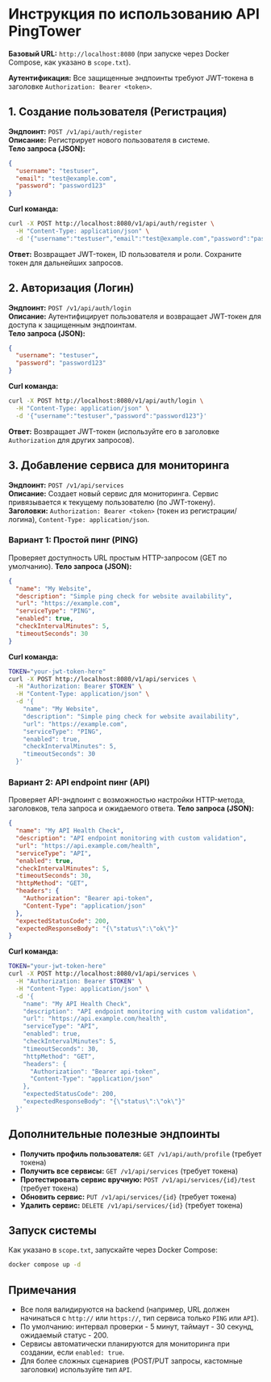 # Инструкция по использованию API PingTower

**Базовый URL:** `http://localhost:8080` (при запуске через Docker Compose, как указано в `scope.txt`).

**Аутентификация:** Все защищенные эндпоинты требуют JWT-токена в заголовке `Authorization: Bearer <token>`.

## 1. Создание пользователя (Регистрация)
**Эндпоинт:** `POST /v1/api/auth/register`  
**Описание:** Регистрирует нового пользователя в системе.  
**Тело запроса (JSON):**
```json
{
  "username": "testuser",
  "email": "test@example.com", 
  "password": "password123"
}
```
**Curl команда:**
```bash
curl -X POST http://localhost:8080/v1/api/auth/register \
  -H "Content-Type: application/json" \
  -d '{"username":"testuser","email":"test@example.com","password":"password123"}'
```
**Ответ:** Возвращает JWT-токен, ID пользователя и роли. Сохраните токен для дальнейших запросов.

## 2. Авторизация (Логин)
**Эндпоинт:** `POST /v1/api/auth/login`  
**Описание:** Аутентифицирует пользователя и возвращает JWT-токен для доступа к защищенным эндпоинтам.  
**Тело запроса (JSON):**
```json
{
  "username": "testuser",
  "password": "password123"
}
```
**Curl команда:**
```bash
curl -X POST http://localhost:8080/v1/api/auth/login \
  -H "Content-Type: application/json" \
  -d '{"username":"testuser","password":"password123"}'
```
**Ответ:** Возвращает JWT-токен (используйте его в заголовке `Authorization` для других запросов).

## 3. Добавление сервиса для мониторинга
**Эндпоинт:** `POST /v1/api/services`  
**Описание:** Создает новый сервис для мониторинга. Сервис привязывается к текущему пользователю (по JWT-токену).  
**Заголовки:** `Authorization: Bearer <token>` (токен из регистрации/логина), `Content-Type: application/json`.

### Вариант 1: Простой пинг (PING)
Проверяет доступность URL простым HTTP-запросом (GET по умолчанию).
**Тело запроса (JSON):**
```json
{
  "name": "My Website",
  "description": "Simple ping check for website availability",
  "url": "https://example.com",
  "serviceType": "PING",
  "enabled": true,
  "checkIntervalMinutes": 5,
  "timeoutSeconds": 30
}
```
**Curl команда:**
```bash
TOKEN="your-jwt-token-here"
curl -X POST http://localhost:8080/v1/api/services \
  -H "Authorization: Bearer $TOKEN" \
  -H "Content-Type: application/json" \
  -d '{
    "name": "My Website",
    "description": "Simple ping check for website availability",
    "url": "https://example.com",
    "serviceType": "PING",
    "enabled": true,
    "checkIntervalMinutes": 5,
    "timeoutSeconds": 30
  }'
```

### Вариант 2: API endpoint пинг (API)
Проверяет API-эндпоинт с возможностью настройки HTTP-метода, заголовков, тела запроса и ожидаемого ответа.
**Тело запроса (JSON):**
```json
{
  "name": "My API Health Check",
  "description": "API endpoint monitoring with custom validation",
  "url": "https://api.example.com/health",
  "serviceType": "API",
  "enabled": true,
  "checkIntervalMinutes": 5,
  "timeoutSeconds": 30,
  "httpMethod": "GET",
  "headers": {
    "Authorization": "Bearer api-token",
    "Content-Type": "application/json"
  },
  "expectedStatusCode": 200,
  "expectedResponseBody": "{\"status\":\"ok\"}"
}
```
**Curl команда:**
```bash
TOKEN="your-jwt-token-here"
curl -X POST http://localhost:8080/v1/api/services \
  -H "Authorization: Bearer $TOKEN" \
  -H "Content-Type: application/json" \
  -d '{
    "name": "My API Health Check",
    "description": "API endpoint monitoring with custom validation",
    "url": "https://api.example.com/health",
    "serviceType": "API",
    "enabled": true,
    "checkIntervalMinutes": 5,
    "timeoutSeconds": 30,
    "httpMethod": "GET",
    "headers": {
      "Authorization": "Bearer api-token",
      "Content-Type": "application/json"
    },
    "expectedStatusCode": 200,
    "expectedResponseBody": "{\"status\":\"ok\"}"
  }'
```

## Дополнительные полезные эндпоинты
- **Получить профиль пользователя:** `GET /v1/api/auth/profile` (требует токена)
- **Получить все сервисы:** `GET /v1/api/services` (требует токена)
- **Протестировать сервис вручную:** `POST /v1/api/services/{id}/test` (требует токена)
- **Обновить сервис:** `PUT /v1/api/services/{id}` (требует токена)
- **Удалить сервис:** `DELETE /v1/api/services/{id}` (требует токена)

## Запуск системы
Как указано в `scope.txt`, запускайте через Docker Compose:
```bash
docker compose up -d
```

## Примечания
- Все поля валидируются на backend (например, URL должен начинаться с `http://` или `https://`, тип сервиса только `PING` или `API`).
- По умолчанию: интервал проверки - 5 минут, таймаут - 30 секунд, ожидаемый статус - 200.
- Сервисы автоматически планируются для мониторинга при создании, если `enabled: true`.
- Для более сложных сценариев (POST/PUT запросы, кастомные заголовки) используйте тип `API`.